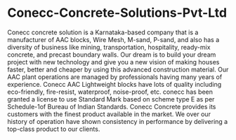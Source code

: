 # Conecc-Concrete-Solutions-Pvt-Ltd
Conecc concrete solution is a Karnataka-based company that is a manufacturer of AAC blocks, Wire Mesh, M-sand, P-sand, and also has a diversity of business like mining, transportation, hospitality, ready-mix concrete, and precast boundary walls. Our dream is to build your dream project with new technology and give you a new vision of making houses faster, better and cheaper by using this advanced construction material. Our AAC plant operations are managed by professionals having many years of experience. Conecc AAC Lightweight blocks have lots of quality including eco-friendly, fire-resist, waterproof, noise-proof, etc. conecc has been granted a license to use Standard Mark based on scheme type E as per Schedule-1of Bureau of Indian Standards. Conecc Concrete provides its customers with the finest product available in the market. We over our history of operation have shown consistency in performance by delivering a top-class product to our clients.
